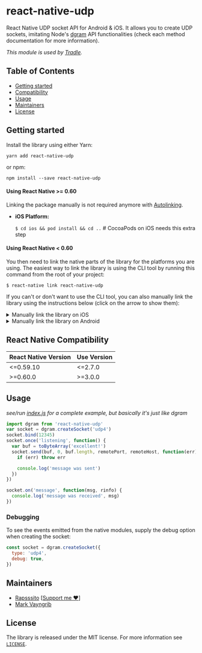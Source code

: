 # react-native-udp

React Native UDP socket API for Android & iOS. It allows you to create UDP sockets, imitating Node's [dgram](https://nodejs.org/api/dgram.html) API functionalities (check each method documentation for more information).

_This module is used by [Tradle](https://github.com/tradle)._

## Table of Contents

- [Getting started](#getting-started)
- [Compatibility](#react-native-compatibility)
- [Usage](#usage)
- [Maintainers](#maintainers)
- [License](#license)

## Getting started

Install the library using either Yarn:

```
yarn add react-native-udp
```

or npm:

```
npm install --save react-native-udp
```

#### Using React Native >= 0.60

Linking the package manually is not required anymore with [Autolinking](https://github.com/react-native-community/cli/blob/master/docs/autolinking.md).

- **iOS Platform:**

  `$ cd ios && pod install && cd ..` # CocoaPods on iOS needs this extra step

#### Using React Native < 0.60

You then need to link the native parts of the library for the platforms you are using. The easiest way to link the library is using the CLI tool by running this command from the root of your project:

`$ react-native link react-native-udp`

If you can't or don't want to use the CLI tool, you can also manually link the library using the instructions below (click on the arrow to show them):

<details>
<summary>Manually link the library on iOS</summary>

1. In XCode, in the project navigator, right click `Libraries` ➜ `Add Files to [your project's name]`
2. Go to `node_modules` ➜ `react-native-udp` and add `UdpSockets.xcodeproj`
3. In XCode, in the project navigator, select your project. Add `libUdpSockets.a` to your project's `Build Phases` ➜ `Link Binary With Libraries`
4. Run your project (`Cmd+R`)<
   </details>

<details>
<summary>Manually link the library on Android</summary>

1. Open up `android/app/src/main/java/[...]/MainApplication.java`

- Add `import com.tradle.react.UdpSocketsModule;` to the imports at the top of the file
- Add `new UdpSocketsModule()` to the list returned by the `getPackages()` method

2. Append the following lines to `android/settings.gradle`:
   ```
   include ':react-native-udp'
   project(':react-native-udp').projectDir = new File(rootProject.projectDir, 	'../node_modules/react-native-udp/android')
   ```
3. Insert the following lines inside the dependencies block in `android/app/build.gradle`:
   `compile project(':react-native-udp')`
   </details>

## React Native Compatibility

| React Native Version | Use Version |
| -------------------- | ----------- |
| <=0.59.10            | <=2.7.0     |
| >=0.60.0             | >=3.0.0     |

## Usage

_see/run [index.js](examples/udpsockets) for a complete example, but basically it's just like dgram_

```js
import dgram from 'react-native-udp'
var socket = dgram.createSocket('udp4')
socket.bind(12345)
socket.once('listening', function() {
  var buf = toByteArray('excellent!')
  socket.send(buf, 0, buf.length, remotePort, remoteHost, function(err) {
    if (err) throw err

    console.log('message was sent')
  })
})

socket.on('message', function(msg, rinfo) {
  console.log('message was received', msg)
})
```

### Debugging

To see the events emitted from the native modules, supply the debug option when creating the socket:

```js
const socket = dgram.createSocket({
  type: 'udp4',
  debug: true,
})
```

## Maintainers

- [Rapsssito](https://github.com/rapsssito) [[Support me :heart:](https://github.com/sponsors/Rapsssito)]
- [Mark Vayngrib](https://github.com/mvayngrib)

## License

The library is released under the MIT license. For more information see [`LICENSE`](/LICENSE).
